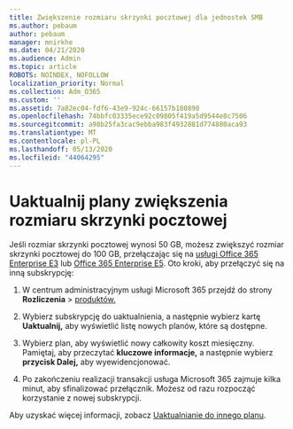 ```yaml
---
title: Zwiększenie rozmiaru skrzynki pocztowej dla jednostek SMB
ms.author: pebaum
author: pebaum
manager: mnirkhe
ms.date: 04/21/2020
ms.audience: Admin
ms.topic: article
ROBOTS: NOINDEX, NOFOLLOW
localization_priority: Normal
ms.collection: Adm_O365
ms.custom: ''
ms.assetid: 7a82ec04-fdf6-43e9-924c-66157b180890
ms.openlocfilehash: 74bbfc03335ece92c09805f419a5d9544e8c7506
ms.sourcegitcommit: a98b25fa3cac9ebba983f4932881d774880aca93
ms.translationtype: MT
ms.contentlocale: pl-PL
ms.lasthandoff: 05/13/2020
ms.locfileid: "44064295"
---
```

# <a name="upgrade-plans-to-increase-mailbox-size"></a>Uaktualnij plany zwiększenia rozmiaru skrzynki pocztowej

Jeśli rozmiar skrzynki pocztowej wynosi 50 GB, możesz zwiększyć rozmiar skrzynki pocztowej do 100 GB, przełączając się na [usługi Office 365 Enterprise E3](https://products.office.com/business/office-365-enterprise-e3-business-software) lub [Office 365 Enterprise E5](https://products.office.com/business/office-365-enterprise-e5-business-software). Oto kroki, aby przełączyć się na inną subskrypcję:
  
1. W centrum administracyjnym usługi Microsoft 365 przejdź do strony **Rozliczenia**  >  [produktów.](https://go.microsoft.com/fwlink/p/?linkid=842054)

2. Wybierz subskrypcję do uaktualnienia, a następnie wybierz kartę **Uaktualnij,** aby wyświetlić listę nowych planów, które są dostępne.

3. Wybierz plan, aby wyświetlić nowy całkowity koszt miesięczny. Pamiętaj, aby przeczytać **kluczowe informacje,** a następnie wybierz **przycisk Dalej,** aby wyewidencjonować.

4. Po zakończeniu realizacji transakcji usługa Microsoft 365 zajmuje kilka minut, aby sfinalizować przełącznik. Możesz od razu rozpocząć korzystanie z nowej subskrypcji.

Aby uzyskać więcej informacji, zobacz [Uaktualnianie do innego planu](https://docs.microsoft.com/microsoft-365/commerce/subscriptions/upgrade-to-different-plan).